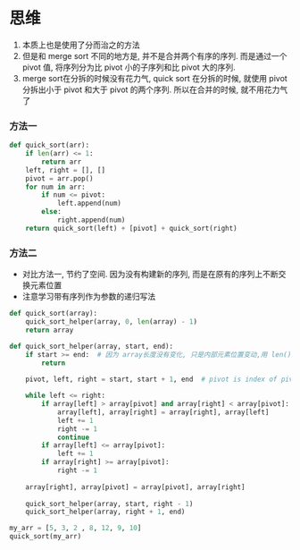 # 思维
1. 本质上也是使用了分而治之的方法
2. 但是和 merge sort 不同的地方是, 并不是合并两个有序的序列. 而是通过一个 pivot 值, 将序列分为比 pivot 小的子序列和比 pivot 大的序列. 
3. merge sort在分拆的时候没有花力气, quick sort 在分拆的时候, 就使用 pivot 分拆出小于 pivot 和大于 pivot 的两个序列. 所以在合并的时候, 就不用花力气了

### 方法一

```python
def quick_sort(arr):
	if len(arr) <= 1:
		return arr
	left, right = [], []
	pivot = arr.pop()
	for num in arr:
		if num <= pivot:
			left.append(num)
		else:
			right.append(num)
	return quick_sort(left) + [pivot] + quick_sort(right)

```

### 方法二

* 对比方法一, 节约了空间. 因为没有构建新的序列, 而是在原有的序列上不断交换元素位置
* 注意学习带有序列作为参数的递归写法

```python
def quick_sort(array):
    quick_sort_helper(array, 0, len(array) - 1)
    return array

def quick_sort_helper(array, start, end):
    if start >= end:  # 因为 array长度没有变化, 只是内部元素位置变动,用 len()无意
        return
    
    pivot, left, right = start, start + 1, end  # pivot is index of pivot

    while left <= right:
        if array[left] > array[pivot] and array[right] < array[pivot]:
            array[left], array[right] = array[right], array[left]
            left += 1
            right -= 1
            continue
        if array[left] <= array[pivot]:
            left += 1
        if array[right] >= array[pivot]:
            right -= 1
    
    array[right], array[pivot] = array[pivot], array[right]
    
    quick_sort_helper(array, start, right - 1)
    quick_sort_helper(array, right + 1, end)

my_arr = [5, 3, 2 , 8, 12, 9, 10]
quick_sort(my_arr)

```